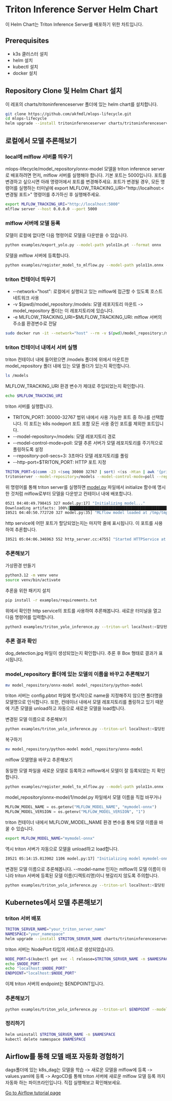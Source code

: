 # Triton Inference Server Helm Chart
이 Helm Chart는 Triton Inference Server를 배포하기 위한 차트입니다.

## Prerequisites
- k3s 클러스터 설치
- helm 설치
- kubectl 설치
- docker 설치

## Repository Clone 및 Helm Chart 설치
이 레포의 charts/tritoninferenceserver 폴더에 있는 helm chart를 설치합니다.

```bash
git clone https://github.com/akfmdl/mlops-lifecycle.git
cd mlops-lifecycle
helm upgrade --install tritoninferenceserver charts/tritoninferenceserver --namespace mlops-platform --create-namespace
```

## 로컬에서 모델 추론해보기

### local에 mlflow 서버를 띄우기

mlops-lifecycle/model_repository/onnx-model 모델을 triton inference server로 배포하려면 먼저, mlflow 서버를 실행해야 합니다. 기본 포트는 5000입니다. 포트를 변경하고 싶으시면 아래 명령어에서 포트를 변경해주세요.
포트가 변경될 경우, 모든 명령어를 실행하는 터미널에 export MLFLOW_TRACKING_URI="http://localhost:<변경될 포트>" 명령어를 추가하신 후 실행해주세요.

```bash
export MLFLOW_TRACKING_URI="http://localhost:5000"
mlflow server --host 0.0.0.0 --port 5000
```

### mlflow 서버에 모델 등록

모델이 로컬에 없다면 다음 명령어로 모델을 다운받을 수 있습니다.

```bash
python examples/export_yolo.py --model-path yolo11n.pt --format onnx
```

모델을 mlflow 서버에 등록합니다.

```bash
python examples/register_model_to_mlflow.py --model-path yolo11n.onnx --model-name yolo11n-onnx
```

### triton 컨테이너 띄우기

* --network="host": 로컬에서 실행되고 있는 mlflow에 접근할 수 있도록 호스트 네트워크 사용   
* -v $(pwd)/model_repository:/models: 모델 레포지토리 마운트 -> model_repository 폴더는 이 레포지토리에 있습니다.
* -e MLFLOW_TRACKING_URI=$MLFLOW_TRACKING_URI: mlflow 서버의 주소를 환경변수로 전달
```bash
sudo docker run -it --network="host" --rm -v $(pwd)/model_repository:/models -e MLFLOW_TRACKING_URI=$MLFLOW_TRACKING_URI goranidocker/tritonserver:python-v1
```

### triton 컨테이너 내에서 서버 실행

triton 컨테이너 내에 들어왔으면 /models 폴더에 위에서 마운트한 model_repository 폴더 내에 있는 모델 폴더가 있는지 확인합니다.

```bash
ls /models
```

MLFLOW_TRACKING_URI 환경 변수가 제대로 주입되었는지 확인합니다.

```bash
echo $MLFLOW_TRACKING_URI
```

triton 서버를 실행합니다.

* TRITON_PORT: 30000-32767 범위 내에서 사용 가능한 포트 중 하나를 선택합니다. 이 포트는 k8s nodeport 포트 포함 모든 사용 중인 포트를 제외한 포트입니다.
* --model-repository=/models: 모델 레포지토리 경로
* --model-control-mode=poll: 모델 추론 서버가 모델 레포지토리를 주기적으로 폴링하도록 설정
* --repository-poll-secs=3: 3초마다 모델 레포지토리를 폴링
* --http-port=$TRITON_PORT: HTTP 포트 지정

```bash
TRITON_PORT=$(comm -23 <(seq 30000 32767 | sort) <(ss -Htan | awk '{print $4}' | cut -d':' -f2 | sort -u; kubectl get svc -A -o jsonpath='{.items[*].spec.ports[*].nodePort}' 2>/dev/null | tr ' ' '\n' | sort -u) | head -n 1)
tritonserver --model-repository=/models --model-control-mode=poll --repository-poll-secs=3 --http-port=$TRITON_PORT
```

위 명령어를 통해 triton server를 실행하면 [model.py](../../model_repository/onnx-model/1/model.py) 파일에서 initialize 함수에 명시한 것처럼 mlflow로부터 모델을 다운받고 컨테이너 내에 배포합니다.

```bash
0521 04:40:49.798415 327 model.py:17] "Initializing model..."
Downloading artifacts: 100%|█████████████████████████████████████████████████| 1/1 [00:00<00:00,  1.21it/s]
I0521 04:40:50.772720 327 model.py:35] "MLflow model loaded at /tmp/tmpzjugf7mi/best.onnx"
```

http service에 어떤 포트가 할당되었는지는 마지막 줄에 표시됩니다. 이 포트를 사용하여 추론합니다.

```bash
I0521 05:04:06.346963 552 http_server.cc:4755] "Started HTTPService at 0.0.0.0:<할당된 포트>"
```

### 추론해보기

가상환경 만들기

```bash
python3.12 -m venv venv
source venv/bin/activate
```

추론을 위한 패키지 설치

```bash
pip install -r examples/requirements.txt
```

위에서 확인한 http service의 포트를 사용하여 추론해봅니다. 새로운 터미널을 열고 다음 명령어를 입력합니다.

```bash
python3 examples/triton_yolo_inference.py --triton-url localhost:<할당된 포트> --model-name onnx-model --image-path examples/dog.jpg
```

### 추론 결과 확인

dog_detection.jpg 파일이 생성되었는지 확인합니다. 추론 후 Box 형태로 결과가 표시됩니다.

### model_repository 폴더에 있는 모델의 이름을 바꾸고 추론해보기

```bash
mv model_repository/onnx-model model_repository/python-model
```

triton 서버는 config.pbtxt 파일에 명시적으로 name을 지정해주지 않으면 폴더명을 모델명으로 인식합니다. 또한, 컨테이너 내에서 모델 레포지토리를 폴링하고 있기 때문에 기존 모델을 unload하고 자동으로 새로운 모델을 load합니다.

변경된 모델 이름으로 추론해보기

```bash
python examples/triton_yolo_inference.py --triton-url localhost:<할당된 포트> --model-name python-model --image-path examples/dog.jpg
```

복구하기

```bash
mv model_repository/python-model model_repository/onnx-model
```

mlflow 모델명을 바꾸고 추론해보기

동일한 모델 파일을 새로운 모델로 등록하고 mlflow에서 모델이 잘 등록되었는 지 확인합니다.

```bash
python examples/register_model_to_mlflow.py --model-path yolo11n.onnx --model-name mymodel-onnx
```

model_repository/onnx-model/1/model.py 파일에서 모델 이름을 직접 바꾸거나

```python
MLFLOW_MODEL_NAME = os.getenv("MLFLOW_MODEL_NAME", "mymodel-onnx")
MLFLOW_MODEL_VERSION = os.getenv("MLFLOW_MODEL_VERSION", "1")
```

triton 컨테이너 내에서 MLFLOW_MODEL_NAME 환경 변수를 통해 모델 이름을 바꿀 수 있습니다.

```bash
export MLFLOW_MODEL_NAME="mymodel-onnx"
```

역시 triton 서버가 자동으로 모델을 unload하고 load합니다.

```bash
I0521 05:14:15.013902 1106 model.py:17] "Initializing model mymodel-onnx version 1..."
```

변경된 모델 이름으로 추론해봅니다. --model-name 인자는 mlflow의 모델 이름이 아니라 triton 서버에 등록된 모델 이름(디렉토리명)이니 헷갈리지 않도록 주의합니다.

```bash
python examples/triton_yolo_inference.py --triton-url localhost:<할당된 포트> --model-name onnx-model --image-path examples/dog.jpg
```

## Kubernetes에서 모델 추론해보기

### triton 서버 배포

```bash
TRITON_SERVER_NAME="your_triton_server_name"
NAMESPACE="your_namespace"
helm upgrade --install $TRITON_SERVER_NAME charts/tritoninferenceserver --namespace $NAMESPACE --create-namespace
```

triton 서버는 NodePort 타입의 서비스로 생성되었습니다.

```bash
NODE_PORT=$(kubectl get svc -l release=$TRITON_SERVER_NAME -n $NAMESPACE -o jsonpath='{.items[0].spec.ports[0].nodePort}')
echo $NODE_PORT
echo "localhost:$NODE_PORT"
ENDPOINT="localhost:$NODE_PORT"
```
이제 triton 서버의 endpoint는 $ENDPOINT입니다.

### 추론해보기

```bash
python examples/triton_yolo_inference.py --triton-url $ENDPOINT --model-name onnx-model --image-path examples/dog.jpg
```

### 정리하기

```bash
helm uninstall $TRITON_SERVER_NAME -n $NAMESPACE
kubectl delete namespace $NAMESPACE
```

## Airflow를 통해 모델 배포 자동화 경험하기

dags폴더에 있는 k8s_dag는 모델을 학습 -> 새로운 모델을 mlflow에 등록 -> values.yaml에 등록 -> ArgoCD를 통해 triton 서버에 새로운 mlflow 모델 등록 까지 자동화 하는 파이프라인입니다. 직접 실행해보고 확인해보세요.

[Go to Airflow tutorial page](../../dags/README.md)
